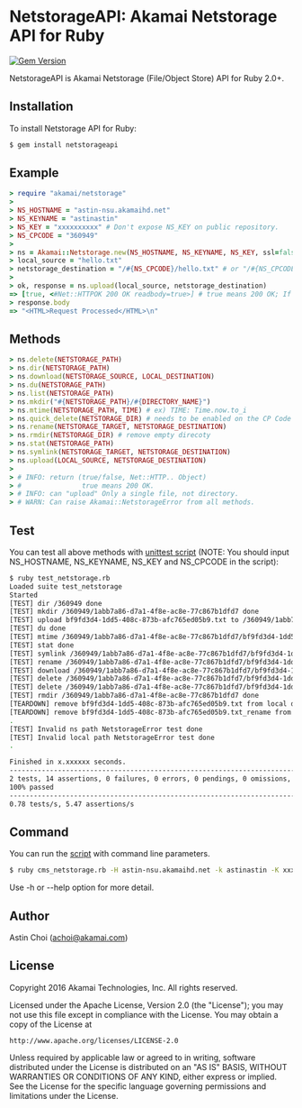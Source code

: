 NetstorageAPI: Akamai Netstorage API for Ruby
===============================================

[![Gem Version](https://badge.fury.io/rb/netstorageapi.svg)](https://badge.fury.io/rb/netstorageapi)

NetstorageAPI is Akamai Netstorage (File/Object Store) API for Ruby 2.0+.
  
  
Installation
------------

To install Netstorage API for Ruby:  

```bash
$ gem install netstorageapi
```
  
  
Example
-------

```ruby
> require "akamai/netstorage"
> 
> NS_HOSTNAME = "astin-nsu.akamaihd.net"
> NS_KEYNAME = "astinastin"
> NS_KEY = "xxxxxxxxxx" # Don't expose NS_KEY on public repository.
> NS_CPCODE = "360949"
> 
> ns = Akamai::Netstorage.new(NS_HOSTNAME, NS_KEYNAME, NS_KEY, ssl=false) # ssl is optional (default: false)
> local_source = "hello.txt"
> netstorage_destination = "/#{NS_CPCODE}/hello.txt" # or "/#{NS_CPCODE}/" is same.
>
> ok, response = ns.upload(local_source, netstorage_destination)
=> [true, <#Net::HTTPOK 200 OK readbody=true>] # true means 200 OK; If false, it's not 200 OK 
> response.body
=> "<HTML>Request Processed</HTML>\n"
```
  
  
Methods
-------

```ruby
> ns.delete(NETSTORAGE_PATH)
> ns.dir(NETSTORAGE_PATH)
> ns.download(NETSTORAGE_SOURCE, LOCAL_DESTINATION)
> ns.du(NETSTORAGE_PATH)
> ns.list(NETSTORAGE_PATH)
> ns.mkdir("#{NETSTORAGE_PATH}/#{DIRECTORY_NAME}")
> ns.mtime(NETSTORAGE_PATH, TIME) # ex) TIME: Time.now.to_i
> ns.quick_delete(NETSTORAGE_DIR) # needs to be enabled on the CP Code
> ns.rename(NETSTORAGE_TARGET, NETSTORAGE_DESTINATION)
> ns.rmdir(NETSTORAGE_DIR) # remove empty direcoty
> ns.stat(NETSTORAGE_PATH)
> ns.symlink(NETSTORAGE_TARGET, NETSTORAGE_DESTINATION)
> ns.upload(LOCAL_SOURCE, NETSTORAGE_DESTINATION)
>  
> # INFO: return (true/false, Net::HTTP.. Object)
> #               true means 200 OK.
> # INFO: can "upload" Only a single file, not directory.
> # WARN: Can raise Akamai::NetstorageError from all methods.
```
  
  
Test
----

You can test all above methods with [unittest script](https://github.com/AstinCHOI/NetStorageKit-Ruby/blob/master/test_netstorage.rb)
(NOTE: You should input NS_HOSTNAME, NS_KEYNAME, NS_KEY and NS_CPCODE in the script):

```bash
$ ruby test_netstorage.rb
Loaded suite test_netstorage
Started
[TEST] dir /360949 done
[TEST] mkdir /360949/1abb7a86-d7a1-4f8e-ac8e-77c867b1dfd7 done
[TEST] upload bf9fd3d4-1dd5-408c-873b-afc765ed05b9.txt to /360949/1abb7a86-d7a1-4f8e-ac8e-77c867b1dfd7/bf9fd3d4-1dd5-408c-873b-afc765ed05b9.txt done
[TEST] du done
[TEST] mtime /360949/1abb7a86-d7a1-4f8e-ac8e-77c867b1dfd7/bf9fd3d4-1dd5-408c-873b-afc765ed05b9.txt to 1469863258 done
[TEST] stat done
[TEST] symlink /360949/1abb7a86-d7a1-4f8e-ac8e-77c867b1dfd7/bf9fd3d4-1dd5-408c-873b-afc765ed05b9.txt to /360949/1abb7a86-d7a1-4f8e-ac8e-77c867b1dfd7/bf9fd3d4-1dd5-408c-873b-afc765ed05b9.txt_lnk done
[TEST] rename /360949/1abb7a86-d7a1-4f8e-ac8e-77c867b1dfd7/bf9fd3d4-1dd5-408c-873b-afc765ed05b9.txt to /360949/1abb7a86-d7a1-4f8e-ac8e-77c867b1dfd7/bf9fd3d4-1dd5-408c-873b-afc765ed05b9.txt_rename done
[TEST] download /360949/1abb7a86-d7a1-4f8e-ac8e-77c867b1dfd7/bf9fd3d4-1dd5-408c-873b-afc765ed05b9.txt_rename done
[TEST] delete /360949/1abb7a86-d7a1-4f8e-ac8e-77c867b1dfd7/bf9fd3d4-1dd5-408c-873b-afc765ed05b9.txt_rename done
[TEST] delete /360949/1abb7a86-d7a1-4f8e-ac8e-77c867b1dfd7/bf9fd3d4-1dd5-408c-873b-afc765ed05b9.txt_lnk done
[TEST] rmdir /360949/1abb7a86-d7a1-4f8e-ac8e-77c867b1dfd7 done
[TEARDOWN] remove bf9fd3d4-1dd5-408c-873b-afc765ed05b9.txt from local done
[TEARDOWN] remove bf9fd3d4-1dd5-408c-873b-afc765ed05b9.txt_rename from local done
.
[TEST] Invalid ns path NetstorageError test done
[TEST] Invalid local path NetstorageError test done
.

Finished in x.xxxxxx seconds.
--------------------------------------------------------------------------------
2 tests, 14 assertions, 0 failures, 0 errors, 0 pendings, 0 omissions, 0 notifications
100% passed
--------------------------------------------------------------------------------
0.78 tests/s, 5.47 assertions/s
```
  
  
Command
-------

You can run the [script](https://github.com/AstinCHOI/NetStorageKit-Ruby/blob/master/cms_netstorage.rb) with command line parameters.

```bash
$ ruby cms_netstorage.rb -H astin-nsu.akamaihd.net -k astinastin -K xxxxxxxxxx -a dir /360949
```
  
Use -h or --help option for more detail.
  
  
Author
------

Astin Choi (achoi@akamai.com)  
  
  
License
-------

Copyright 2016 Akamai Technologies, Inc.  All rights reserved.

Licensed under the Apache License, Version 2.0 (the "License");
you may not use this file except in compliance with the License.
You may obtain a copy of the License at

    http://www.apache.org/licenses/LICENSE-2.0

Unless required by applicable law or agreed to in writing, software
distributed under the License is distributed on an "AS IS" BASIS,
WITHOUT WARRANTIES OR CONDITIONS OF ANY KIND, either express or implied.
See the License for the specific language governing permissions and
limitations under the License.